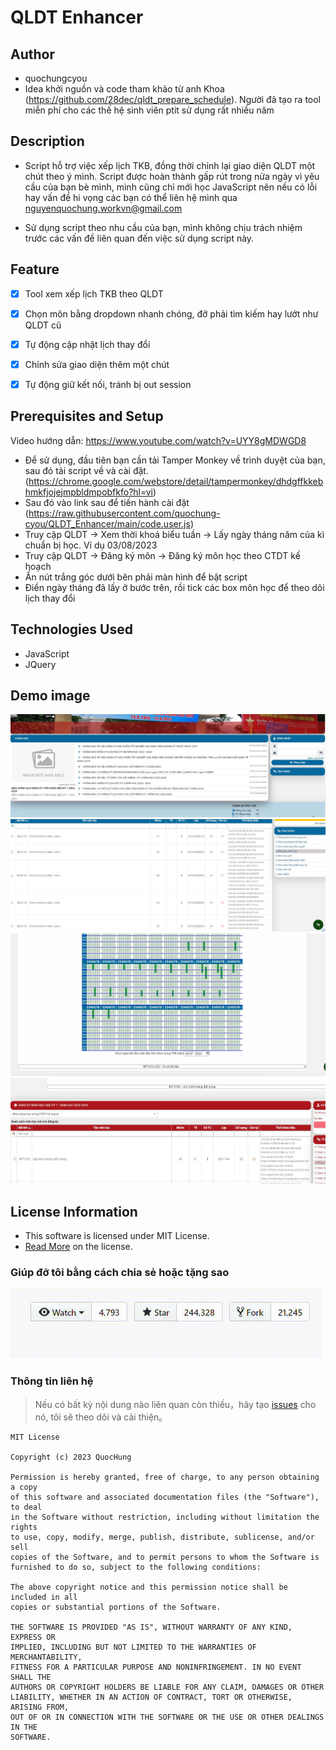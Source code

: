 # QLDT Enhancer

## Author

* quochungcyou
* Idea khởi nguồn và code tham khảo từ anh Khoa (https://github.com/28dec/qldt_prepare_schedule). Người đã tạo ra tool miễn phí cho các thế hệ sinh viên ptit sử dụng rất nhiều năm


## Description

* Script hỗ trợ việc xếp lịch TKB, đồng thời chỉnh lại giao diện QLDT một chút theo ý mình. Script được hoàn thành gấp rút trong nửa ngày vì yêu cầu của bạn bè mình, mình cũng chỉ mới học JavaScript nên nếu có lỗi hay vấn đề hi vọng các bạn có thể liên hệ mình qua nguyenquochung.workvn@gmail.com

* Sử dụng script theo nhu cầu của bạn, mình không chịu trách nhiệm trước các vấn đề liên quan đến việc sử dụng script này.


## Feature
- [x] Tool xem xếp lịch TKB theo QLDT
- [x] Chọn môn bằng dropdown nhanh chóng, đỡ phải tìm kiếm hay lướt như QLDT cũ
- [x] Tự động cập nhật lịch thay đổi
- [x] Chỉnh sửa giao diện thêm một chút
- [x] Tự động giữ kết nối, tránh bị out session




## Prerequisites and Setup

Video hướng dẫn: https://www.youtube.com/watch?v=UYY8gMDWGD8

* Để sử dụng, đầu tiên bạn cần tải Tamper Monkey về trình duyệt của bạn, sau đó tải script về và cài đặt. (https://chrome.google.com/webstore/detail/tampermonkey/dhdgffkkebhmkfjojejmpbldmpobfkfo?hl=vi)
* Sau đó vào link sau để tiến hành cài đặt (https://raw.githubusercontent.com/quochung-cyou/QLDT_Enhancer/main/code.user.js)
* Truy cập QLDT -> Xem thời khoá biểu tuần -> Lấy ngày tháng năm của kì chuẩn bị học. Ví dụ 03/08/2023
* Truy cập QLDT -> Đăng ký môn -> Đăng ký môn học theo CTDT kế hoạch
* Ấn nút trắng góc dưới bên phải màn hình để bật script
* Điền ngày tháng đã lấy ở bước trên, rồi tick các box môn học để theo dõi lịch thay đổi



## Technologies Used

* JavaScript
* JQuery



## Demo image
![](demo/demo1.jpg)
![](demo/demo2.jpg)
![](demo/demo3.jpg)
![](demo/demo4.jpg)


## License Information

* This software is licensed under MIT License.
* [Read More](https://choosealicense.com/licenses/mit/) on the license.

### Giúp đỡ tôi bằng cách chia sẻ hoặc tặng sao

![](https://raw.githubusercontent.com/quochung-cyou/WebDocument/main/asset/stars.gif)

### Thông tin liên hệ 

> Nếu có bất kỳ nội dung nào liên quan còn thiếu，hãy tạo [issues](https://github.com/quochung-cyou/QLDT_Enhancer/issues) cho nó, tôi sẽ theo dõi và cải thiện。

```
MIT License

Copyright (c) 2023 QuocHung

Permission is hereby granted, free of charge, to any person obtaining a copy
of this software and associated documentation files (the "Software"), to deal
in the Software without restriction, including without limitation the rights
to use, copy, modify, merge, publish, distribute, sublicense, and/or sell
copies of the Software, and to permit persons to whom the Software is
furnished to do so, subject to the following conditions:

The above copyright notice and this permission notice shall be included in all
copies or substantial portions of the Software.

THE SOFTWARE IS PROVIDED "AS IS", WITHOUT WARRANTY OF ANY KIND, EXPRESS OR
IMPLIED, INCLUDING BUT NOT LIMITED TO THE WARRANTIES OF MERCHANTABILITY,
FITNESS FOR A PARTICULAR PURPOSE AND NONINFRINGEMENT. IN NO EVENT SHALL THE
AUTHORS OR COPYRIGHT HOLDERS BE LIABLE FOR ANY CLAIM, DAMAGES OR OTHER
LIABILITY, WHETHER IN AN ACTION OF CONTRACT, TORT OR OTHERWISE, ARISING FROM,
OUT OF OR IN CONNECTION WITH THE SOFTWARE OR THE USE OR OTHER DEALINGS IN THE
SOFTWARE.
```
